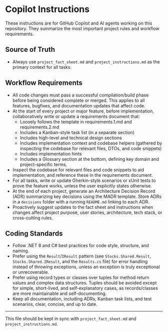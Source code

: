 # Copilot Instructions

These instructions are for GitHub Copilot and AI agents working on this repository. They summarize the most important project rules and workflow requirements.

## Source of Truth
- Always use `project_fact_sheet.md` and `project_instructions.md` as the primary context for all tasks.

## Workflow Requirements
- All code changes must pass a successful compilation/build phase before being considered complete or merged. This applies to all features, bugfixes, and documentation updates that affect code.
- At the start of every project or major feature, before implementation, collaboratively write or update a requirements document that:
  - Loosely follows the template in requirements.1.md and requirements.2.md
  - Includes a Kanban-style task list (in a separate section)
  - Includes high-level and technical design sections
  - Includes implementation context and codebase helpers (gathered by inspecting the codebase for relevant files, DTOs, and code snippets)
  - Includes implementation hints
  - Includes a Glossary section at the bottom, defining key domain and project-specific terms.
- Inspect the codebase for relevant files and code snippets to aid implementation, and reference these in the requirements document.
- For all tasks, write or update Gherkin-style scenarios or xUnit tests to prove the feature works, unless the user explicitly states otherwise.
- At the end of each project, generate an Architecture Decision Record (ADR) summarizing key decisions using the MADR template. Store ADRs in a `decisions` folder with a running `README.md` linking to each ADR.
- Proactively suggest updates to the fact sheet and instructions when changes affect project purpose, user stories, architecture, tech stack, or cross-cutting rules.

## Coding Standards
- Follow .NET 8 and C# best practices for code style, structure, and naming.
- Prefer using the `Result`/`IResult` pattern (see `Stocks.Shared.Result`, `Stocks.Shared.IResult`, and the `Results.cs` file) for error handling instead of throwing exceptions, unless an exception is truly exceptional or unrecoverable.
- Prefer using record types or classes over tuples for method return values and complex data structures. Tuples should be avoided except for simple, short-lived, and self-explanatory cases, as records/classes are more maintainable and self-documenting.
- Keep all documentation, including ADRs, Kanban task lists, and test scenarios, clear, concise, and up to date.

---

This file should be kept in sync with `project_fact_sheet.md` and `project_instructions.md`.